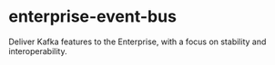 # enterprise-event-bus
Deliver Kafka features to the Enterprise, with a focus on stability and interoperability. 
